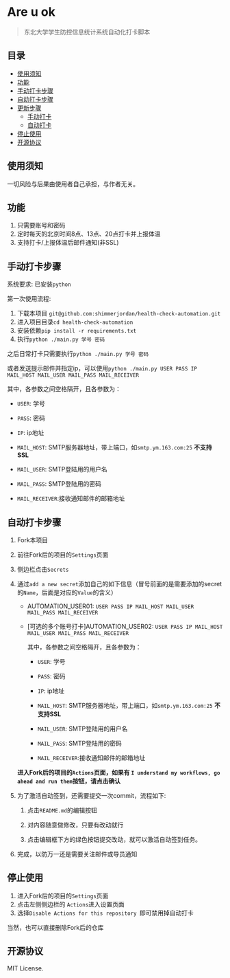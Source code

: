 # Are u ok
> 东北大学学生防控信息统计系统自动化打卡脚本


## 目录

- [使用须知](#使用须知)
- [功能](#功能)
- [手动打卡步骤](#手动打卡步骤)
- [自动打卡步骤](#自动打卡步骤)
- [更新步骤](#更新步骤)
  - [手动打卡](#手动打卡)
  - [自动打卡](#自动打卡)
- [停止使用](#停止使用)
- [开源协议](#开源协议)

## 使用须知

一切风险与后果由使用者自己承担，与作者无关。

## 功能

1. 只需要账号和密码
2. 定时每天的北京时间8点、13点、20点打卡并上报体温
3. 支持打卡/上报体温后邮件通知(非SSL)

## 手动打卡步骤

系统要求: 已安装`python`

第一次使用流程:

1. 下载本项目 `git@github.com:shimmerjordan/health-check-automation.git`
2. 进入项目目录`cd health-check-automation`
3. 安装依赖`pip install -r requirements.txt`
4. 执行`python ./main.py 学号 密码`

之后日常打卡只需要执行`python ./main.py 学号 密码`

或者发送提示邮件并指定ip，可以使用`python ./main.py USER PASS IP MAIL_HOST MAIL_USER MAIL_PASS MAIL_RECEIVER`

其中，各参数之间空格隔开，且各参数为：

- `USER`: 学号
- `PASS`: 密码
- `IP`: ip地址

- `MAIL_HOST`: SMTP服务器地址，带上端口，如`smtp.ym.163.com:25` **不支持SSL**
- `MAIL_USER`: SMTP登陆用的用户名
- `MAIL_PASS`: SMTP登陆用的密码
- `MAIL_RECEIVER`:接收通知邮件的邮箱地址


## 自动打卡步骤
1. Fork本项目

2. 前往Fork后的项目的`Settings`页面

3. 侧边栏点击`Secrets`

4. 通过`add a new secret`添加自己的如下信息（冒号前面的是需要添加的secret的`Name`，后面是对应的`Value`的含义）

    - AUTOMATION_USER01: `USER PASS IP MAIL_HOST MAIL_USER MAIL_PASS MAIL_RECEIVER`

    - [可选的多个账号打卡]AUTOMATION_USER02: `USER PASS IP MAIL_HOST MAIL_USER MAIL_PASS MAIL_RECEIVER`

      其中，各参数之间空格隔开，且各参数为：

      - `USER`: 学号
      - `PASS`: 密码
      - `IP`: ip地址

      - `MAIL_HOST`: SMTP服务器地址，带上端口，如`smtp.ym.163.com:25` **不支持SSL**
      - `MAIL_USER`: SMTP登陆用的用户名
      - `MAIL_PASS`: SMTP登陆用的密码
      - `MAIL_RECEIVER`:接收通知邮件的邮箱地址
    
    **进入Fork后的项目的`Actions`页面，如果有 `I understand my workflows, go ahead and run them`按钮，请点击确认**
    
5. 为了激活自动签到，还需要提交一次commit，流程如下: 

    1. 点击`README.md`的编辑按钮

    2. 对内容随意做修改，只要有改动就行

    3. 点击编辑框下方的绿色按钮提交改动，就可以激活自动签到任务。

6. 完成，以防万一还是需要关注邮件或导员通知

## 停止使用

1. 进入Fork后的项目的`Settings`页面
2. 点击左侧侧边栏的 `Actions`进入设置页面
3. 选择`Disable Actions for this repository `即可禁用掉自动打卡

当然，也可以直接删除Fork后的仓库

## 开源协议

MIT License.
